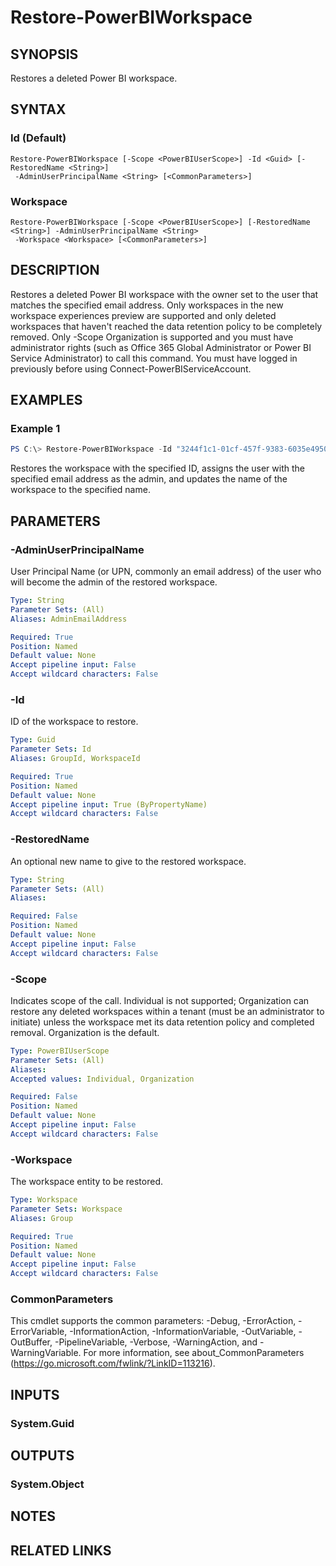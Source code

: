 ﻿---
external help file: Microsoft.PowerBI.Commands.Workspaces.dll-Help.xml
Module Name: MicrosoftPowerBIMgmt.Workspaces
online version: https://docs.microsoft.com/en-us/powershell/module/microsoftpowerbimgmt.workspaces/restore-powerbiworkspace?view=powerbi-ps
schema: 2.0.0
---

# Restore-PowerBIWorkspace

## SYNOPSIS
Restores a deleted Power BI workspace.

## SYNTAX

### Id (Default)
```
Restore-PowerBIWorkspace [-Scope <PowerBIUserScope>] -Id <Guid> [-RestoredName <String>]
 -AdminUserPrincipalName <String> [<CommonParameters>]
```

### Workspace
```
Restore-PowerBIWorkspace [-Scope <PowerBIUserScope>] [-RestoredName <String>] -AdminUserPrincipalName <String>
 -Workspace <Workspace> [<CommonParameters>]
```

## DESCRIPTION
Restores a deleted Power BI workspace with the owner set to the user that matches the specified email address.
Only workspaces in the new workspace experiences preview are supported and only deleted workspaces that haven't reached the data retention policy to be completely removed.
Only -Scope Organization is supported and you must have administrator rights (such as Office 365 Global Administrator or Power BI Service Administrator) to call this command.
You must have logged in previously before using Connect-PowerBIServiceAccount.

## EXAMPLES

### Example 1
```powershell
PS C:\> Restore-PowerBIWorkspace -Id "3244f1c1-01cf-457f-9383-6035e4950fdc" -RestoredName "TestWorkspace" -AdminEmailAddress "john@contoso.com"
```

Restores the workspace with the specified ID, assigns the user with the specified email address as the admin, and updates the name of the workspace to the specified name.

## PARAMETERS

### -AdminUserPrincipalName
User Principal Name (or UPN, commonly an email address) of the user who will become the admin of the restored workspace.

```yaml
Type: String
Parameter Sets: (All)
Aliases: AdminEmailAddress

Required: True
Position: Named
Default value: None
Accept pipeline input: False
Accept wildcard characters: False
```

### -Id
ID of the workspace to restore.

```yaml
Type: Guid
Parameter Sets: Id
Aliases: GroupId, WorkspaceId

Required: True
Position: Named
Default value: None
Accept pipeline input: True (ByPropertyName)
Accept wildcard characters: False
```

### -RestoredName
An optional new name to give to the restored workspace.

```yaml
Type: String
Parameter Sets: (All)
Aliases:

Required: False
Position: Named
Default value: None
Accept pipeline input: False
Accept wildcard characters: False
```

### -Scope
Indicates scope of the call. Individual is not supported; Organization can restore any deleted workspaces within a tenant (must be an administrator to initiate) unless the workspace met its data retention policy and completed removal. Organization is the default.

```yaml
Type: PowerBIUserScope
Parameter Sets: (All)
Aliases:
Accepted values: Individual, Organization

Required: False
Position: Named
Default value: None
Accept pipeline input: False
Accept wildcard characters: False
```

### -Workspace
The workspace entity to be restored.

```yaml
Type: Workspace
Parameter Sets: Workspace
Aliases: Group

Required: True
Position: Named
Default value: None
Accept pipeline input: False
Accept wildcard characters: False
```

### CommonParameters
This cmdlet supports the common parameters: -Debug, -ErrorAction, -ErrorVariable, -InformationAction, -InformationVariable, -OutVariable, -OutBuffer, -PipelineVariable, -Verbose, -WarningAction, and -WarningVariable. For more information, see about_CommonParameters (https://go.microsoft.com/fwlink/?LinkID=113216).

## INPUTS

### System.Guid

## OUTPUTS

### System.Object

## NOTES

## RELATED LINKS

